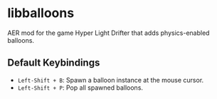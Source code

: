 # libballoons

AER mod for the game Hyper Light Drifter that adds physics-enabled balloons.

## Default Keybindings

- `Left-Shift + B`: Spawn a balloon instance at the mouse cursor.
- `Left-Shift + P`: Pop all spawned balloons.
